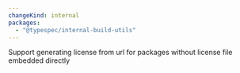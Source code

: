```yaml
---
changeKind: internal
packages:
  - "@typespec/internal-build-utils"
---
```


Support generating license from url for packages without license file embedded directly
